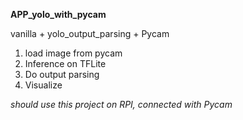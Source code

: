 **APP_yolo_with_pycam**

vanilla + yolo_output_parsing + Pycam

1. load image from pycam
2. Inference on TFLite
3. Do output parsing 
4. Visualize

*should use this project on RPI, connected with Pycam*
